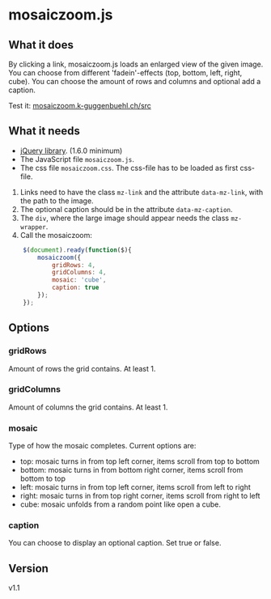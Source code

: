 # mosaiczoom.js

## What it does
By clicking a link, mosaiczoom.js loads an enlarged view of the given image. You can choose from different 'fadein'-effects (top, bottom, left, right, cube). You can choose the amount of rows and columns and optional add a caption.

Test it: [mosaiczoom.k-guggenbuehl.ch/src](http://www.mosaiczoom.k-guggenbuehl.ch/src)


## What it needs
- [jQuery library](http://jquery.com/). (1.6.0 minimum)
- The JavaScript file `mosaiczoom.js`. 
- The css file `mosaiczoom.css`. The css-file has to be loaded as first css-file.

1. Links need to have the class `mz-link` and the attribute `data-mz-link`, with the path to the image.
2. The optional caption should be in the attribute `data-mz-caption`.
3. The `div`, where the large image should appear needs the class `mz-wrapper`.
4. Call the mosaiczoom:

```javascript
	$(document).ready(function($){
		mosaiczoom({
			gridRows: 4,
			gridColumns: 4,
			mosaic: 'cube',
			caption: true
		});
	});
```

## Options

### gridRows
Amount of rows the grid contains. At least 1.

### gridColumns
Amount of columns the grid contains. At least 1.

### mosaic
Type of how the mosaic completes. Current options are:

- top: mosaic turns in from top left corner, items scroll from top to bottom
- bottom: mosaic turns in from bottom right corner, items scroll from bottom to top
- left: mosaic turns in from top left corner, items scroll from left to right
- right: mosaic turns in from top right corner, items scroll from right to left
- cube: mosaic unfolds from a random point like open a cube.

### caption
You can choose to display an optional caption. Set true or false.

## Version
v1.1
